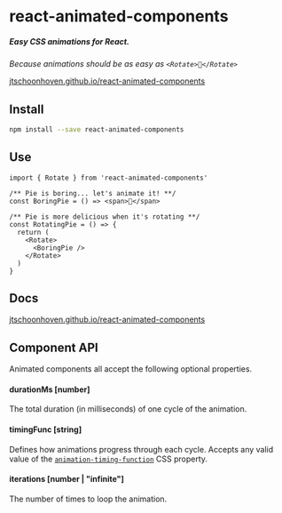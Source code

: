 # react-animated-components

##### Easy CSS animations for React.

_Because animations should be as easy as `<Rotate>🥧</Rotate>`_

[jtschoonhoven.github.io/react-animated-components](https://jtschoonhoven.github.io/react-animated-components)

## Install

```sh
npm install --save react-animated-components
```

## Use

```tsx
import { Rotate } from 'react-animated-components'

/** Pie is boring... let's animate it! **/
const BoringPie = () => <span>🥧</span>

/** Pie is more delicious when it's rotating **/
const RotatingPie = () => {
  return (
    <Rotate>
      <BoringPie />
    </Rotate>
  )
}
```

## Docs

[jtschoonhoven.github.io/react-animated-components](https://jtschoonhoven.github.io/react-animated-components)

## Component API

Animated components all accept the following optional properties.

#### durationMs [number]

The total duration (in milliseconds) of one cycle of the animation.

#### timingFunc [string]

Defines how animations progress through each cycle. Accepts any valid value of the [`animation-timing-function`](https://developer.mozilla.org/en-US/docs/Web/CSS/animation-timing-function) CSS property.

#### iterations [number | "infinite"]

The number of times to loop the animation.
